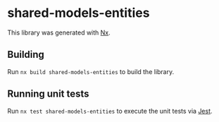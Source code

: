 # shared-models-entities

This library was generated with [Nx](https://nx.dev).

## Building

Run `nx build shared-models-entities` to build the library.

## Running unit tests

Run `nx test shared-models-entities` to execute the unit tests via [Jest](https://jestjs.io).
